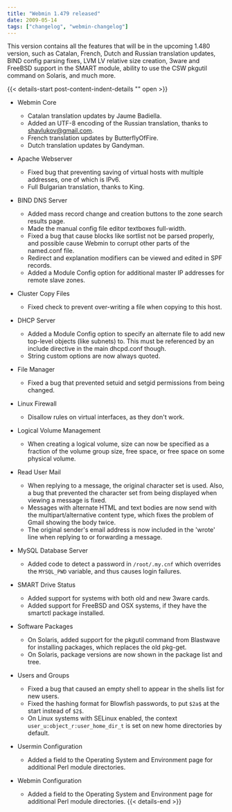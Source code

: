 ```yaml
---
title: "Webmin 1.479 released"
date: 2009-05-14
tags: ["changelog", "webmin-changelog"]
---
```


This version contains all the features that will be in the upcoming 1.480 version, such as Catalan, French, Dutch and Russian translation updates, BIND config parsing fixes, LVM LV relative size creation, 3ware and FreeBSD support in the SMART module, ability to use the CSW pkgutil command on Solaris, and much more.

{{< details-start post-content-indent-details "<i class='wm wm-fw wm-newspaper'></i>" open >}}
- Webmin Core

    - Catalan translation updates by Jaume Badiella.
    - Added an UTF-8 encoding of the Russian translation, thanks to shavlukov@gmail.com.
    - French translation updates by ButterflyOfFire.
    - Dutch translation updates by Gandyman.

- Apache Webserver

    - Fixed bug that preventing saving of virtual hosts with multiple addresses, one of which is IPv6.
    - Full Bulgarian translation, thanks to King.

- BIND DNS Server

    - Added mass record change and creation buttons to the zone search results page.
    - Made the manual config file editor textboxes full-width.
    - Fixed a bug that cause blocks like sortlist not be parsed properly, and possible cause Webmin to corrupt other parts of the named.conf file.
    - Redirect and explanation modifiers can be viewed and edited in SPF records.
    - Added a Module Config option for additional master IP addresses for remote slave zones.

- Cluster Copy Files

    - Fixed check to prevent over-writing a file when copying to this host.

- DHCP Server

    - Added a Module Config option to specify an alternate file to add new top-level objects (like subnets) to. This must be referenced by an include directive in the main dhcpd.conf though.
    - String custom options are now always quoted.

- File Manager

    - Fixed a bug that prevented setuid and setgid permissions from being changed.

- Linux Firewall

    - Disallow rules on virtual interfaces, as they don't work.

- Logical Volume Management

    - When creating a logical volume, size can now be specified as a fraction of the volume group size, free space, or free space on some physical volume.

- Read User Mail

    - When replying to a message, the original character set is used. Also, a bug that prevented the character set from being displayed when viewing a message is fixed.
    - Messages with alternate HTML and text bodies are now send with the multipart/alternative content type, which fixes the problem of Gmail showing the body twice.
    - The original sender's email address is now included in the 'wrote' line when replying to or forwarding a message.

- MySQL Database Server

    - Added code to detect a password in `/root/.my.cnf` which overrides the `MYSQL_PWD` variable, and thus causes login failures.

- SMART Drive Status

    - Added support for systems with both old and new 3ware cards.
    - Added support for FreeBSD and OSX systems, if they have the smartctl package installed.

- Software Packages

    - On Solaris, added support for the pkgutil command from Blastwave for installing packages, which replaces the old pkg-get.
    - On Solaris, package versions are now shown in the package list and tree.

- Users and Groups

    - Fixed a bug that caused an empty shell to appear in the shells list for new users.
    - Fixed the hashing format for Blowfish passwords, to put `$2a$` at the start instead of `$2$`.
    - On Linux systems with SELinux enabled, the context `user_u:object_r:user_home_dir_t` is set on new home directories by default.

- Usermin Configuration

    - Added a field to the Operating System and Environment page for additional Perl module directories.

- Webmin Configuration

    - Added a field to the Operating System and Environment page for additional Perl module directories.
{{< details-end >}}
